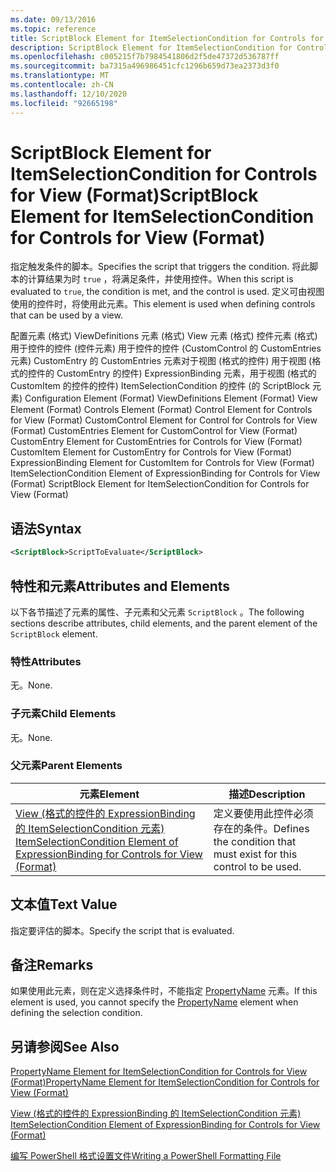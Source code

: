 ```yaml
---
ms.date: 09/13/2016
ms.topic: reference
title: ScriptBlock Element for ItemSelectionCondition for Controls for View (Format)
description: ScriptBlock Element for ItemSelectionCondition for Controls for View (Format)
ms.openlocfilehash: c005215f7b7984541806d2f5de47372d536787ff
ms.sourcegitcommit: ba7315a496986451cfc1296b659d73ea2373d3f0
ms.translationtype: MT
ms.contentlocale: zh-CN
ms.lasthandoff: 12/10/2020
ms.locfileid: "92665198"
---
```

# <a name="scriptblock-element-for-itemselectioncondition-for-controls-for-view-format"></a><span data-ttu-id="1eaaf-103">ScriptBlock Element for ItemSelectionCondition for Controls for View (Format)</span><span class="sxs-lookup"><span data-stu-id="1eaaf-103">ScriptBlock Element for ItemSelectionCondition for Controls for View (Format)</span></span>

<span data-ttu-id="1eaaf-104">指定触发条件的脚本。</span><span class="sxs-lookup"><span data-stu-id="1eaaf-104">Specifies the script that triggers the condition.</span></span> <span data-ttu-id="1eaaf-105">将此脚本的计算结果为时 `true` ，将满足条件，并使用控件。</span><span class="sxs-lookup"><span data-stu-id="1eaaf-105">When this script is evaluated to `true`, the condition is met, and the control is used.</span></span> <span data-ttu-id="1eaaf-106">定义可由视图使用的控件时，将使用此元素。</span><span class="sxs-lookup"><span data-stu-id="1eaaf-106">This element is used when defining controls that can be used by a view.</span></span>

<span data-ttu-id="1eaaf-107">配置元素 (格式) ViewDefinitions 元素 (格式) View 元素 (格式) 控件元素 (格式) 用于控件的控件 (控件元素) 用于控件的控件 (CustomControl 的 CustomEntries 元素) CustomEntry 的 CustomEntries 元素对于视图 (格式的控件) 用于视图 (格式的控件的 CustomEntry 的控件) ExpressionBinding 元素，用于视图 (格式的 CustomItem 的控件的控件) ItemSelectionCondition 的控件 (的 ScriptBlock 元素) </span><span class="sxs-lookup"><span data-stu-id="1eaaf-107">Configuration Element (Format) ViewDefinitions Element (Format) View Element (Format) Controls Element (Format) Control Element for Controls for View (Format) CustomControl Element for Control for Controls for View (Format) CustomEntries Element for CustomControl for View (Format) CustomEntry Element for CustomEntries for Controls for View (Format) CustomItem Element for CustomEntry for Controls for View (Format) ExpressionBinding Element for CustomItem for Controls for View (Format) ItemSelectionCondition Element of ExpressionBinding for Controls for View (Format) ScriptBlock Element for ItemSelectionCondition for Controls for View (Format)</span></span>

## <a name="syntax"></a><span data-ttu-id="1eaaf-108">语法</span><span class="sxs-lookup"><span data-stu-id="1eaaf-108">Syntax</span></span>

```xml
<ScriptBlock>ScriptToEvaluate</ScriptBlock>
```

## <a name="attributes-and-elements"></a><span data-ttu-id="1eaaf-109">特性和元素</span><span class="sxs-lookup"><span data-stu-id="1eaaf-109">Attributes and Elements</span></span>

<span data-ttu-id="1eaaf-110">以下各节描述了元素的属性、子元素和父元素 `ScriptBlock` 。</span><span class="sxs-lookup"><span data-stu-id="1eaaf-110">The following sections describe attributes, child elements, and the parent element of the `ScriptBlock` element.</span></span>

### <a name="attributes"></a><span data-ttu-id="1eaaf-111">特性</span><span class="sxs-lookup"><span data-stu-id="1eaaf-111">Attributes</span></span>

<span data-ttu-id="1eaaf-112">无。</span><span class="sxs-lookup"><span data-stu-id="1eaaf-112">None.</span></span>

### <a name="child-elements"></a><span data-ttu-id="1eaaf-113">子元素</span><span class="sxs-lookup"><span data-stu-id="1eaaf-113">Child Elements</span></span>

<span data-ttu-id="1eaaf-114">无。</span><span class="sxs-lookup"><span data-stu-id="1eaaf-114">None.</span></span>

### <a name="parent-elements"></a><span data-ttu-id="1eaaf-115">父元素</span><span class="sxs-lookup"><span data-stu-id="1eaaf-115">Parent Elements</span></span>

|<span data-ttu-id="1eaaf-116">元素</span><span class="sxs-lookup"><span data-stu-id="1eaaf-116">Element</span></span>|<span data-ttu-id="1eaaf-117">描述</span><span class="sxs-lookup"><span data-stu-id="1eaaf-117">Description</span></span>|
|-------------|-----------------|
|[<span data-ttu-id="1eaaf-118">View (格式的控件的 ExpressionBinding 的 ItemSelectionCondition 元素) </span><span class="sxs-lookup"><span data-stu-id="1eaaf-118">ItemSelectionCondition Element of ExpressionBinding for Controls for View (Format)</span></span>](./itemselectioncondition-element-for-expressionbinding-for-controls-for-view-format.md)|<span data-ttu-id="1eaaf-119">定义要使用此控件必须存在的条件。</span><span class="sxs-lookup"><span data-stu-id="1eaaf-119">Defines the condition that must exist for this control to be used.</span></span>|

## <a name="text-value"></a><span data-ttu-id="1eaaf-120">文本值</span><span class="sxs-lookup"><span data-stu-id="1eaaf-120">Text Value</span></span>

<span data-ttu-id="1eaaf-121">指定要评估的脚本。</span><span class="sxs-lookup"><span data-stu-id="1eaaf-121">Specify the script that is evaluated.</span></span>

## <a name="remarks"></a><span data-ttu-id="1eaaf-122">备注</span><span class="sxs-lookup"><span data-stu-id="1eaaf-122">Remarks</span></span>

<span data-ttu-id="1eaaf-123">如果使用此元素，则在定义选择条件时，不能指定 [PropertyName](./propertyname-element-for-itemselectioncondition-for-controls-for-view-format.md) 元素。</span><span class="sxs-lookup"><span data-stu-id="1eaaf-123">If this element is used, you cannot specify the [PropertyName](./propertyname-element-for-itemselectioncondition-for-controls-for-view-format.md) element when defining the selection condition.</span></span>

## <a name="see-also"></a><span data-ttu-id="1eaaf-124">另请参阅</span><span class="sxs-lookup"><span data-stu-id="1eaaf-124">See Also</span></span>

[<span data-ttu-id="1eaaf-125">PropertyName Element for ItemSelectionCondition for Controls for View (Format)</span><span class="sxs-lookup"><span data-stu-id="1eaaf-125">PropertyName Element for ItemSelectionCondition for Controls for View (Format)</span></span>](./propertyname-element-for-itemselectioncondition-for-controls-for-view-format.md)

[<span data-ttu-id="1eaaf-126">View (格式的控件的 ExpressionBinding 的 ItemSelectionCondition 元素) </span><span class="sxs-lookup"><span data-stu-id="1eaaf-126">ItemSelectionCondition Element of ExpressionBinding for Controls for View (Format)</span></span>](./itemselectioncondition-element-for-expressionbinding-for-controls-for-view-format.md)

[<span data-ttu-id="1eaaf-127">编写 PowerShell 格式设置文件</span><span class="sxs-lookup"><span data-stu-id="1eaaf-127">Writing a PowerShell Formatting File</span></span>](./writing-a-powershell-formatting-file.md)
